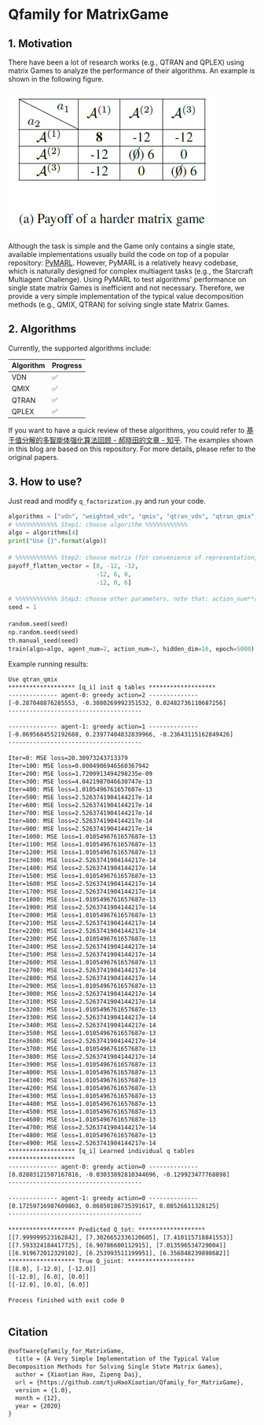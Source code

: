 # Qfamily for MatrixGame

## 1. Motivation
There have been a lot of research works (e.g., QTRAN and QPLEX) using matrix Games to analyze the performance of their algorithms. An example is shown in the following figure.

![A typical cooperative 2-player Matrix Game](./figure/matrix_game_example.png)

Although the task is simple and the Game only contains a single state, available implementations usually build the code on top of a popular repository: [PyMARL](https://github.com/oxwhirl/pymarl).
However, PyMARL is a relatively heavy codebase, which is naturally designed for complex multiagent tasks (e.g., the Starcraft Multiagent Challenge). 
Using PyMARL to test algorithms' performance on single state matrix Games is inefficient and not necessary. 
Therefore, we provide a very simple implementation of the typical value decomposition methods (e.g., QMIX, QTRAN) for solving single state Matrix Games.

## 2. Algorithms
Currently, the supported algorithms include:


| Algorithm | Progress |
| :------- | :-------------- | 
| VDN | :white_check_mark: |
| QMIX | :white_check_mark: |
| QTRAN | :white_check_mark: |
| QPLEX | :white_check_mark: |

If you want to have a quick review of these algorithms, you could refer to [基于值分解的多智能体强化算法回顾 - 郝晓田的文章 - 知乎](
https://zhuanlan.zhihu.com/p/421909836). The examples shown in this blog are based on this repository.
For more details, please refer to the original papers.

## 3. How to use?
Just read and modify `q_factorization.py` and run your code.

```python
algorithms = ["vdn", "weighted_vdn", "qmix", "qtran_vdn", "qtran_qmix", "qplex"]
# %%%%%%%%%%%% Step1: choose algorithm %%%%%%%%%%%%
algo = algorithms[4]
print("Use {}".format(algo))

# %%%%%%%%%%%% Step2: choose matrix (for convenience of representation, we flatten the matrix into a vector) %%%%%%%%%%%%
payoff_flatten_vector = [8, -12, -12,
                         -12, 6, 0,
                         -12, 0, 6]

# %%%%%%%%%%%% Step3: choose other parameters, note that: action_num**agent_num = |payoff-matrix| %%%%%%%%%%%%
seed = 1

random.seed(seed)
np.random.seed(seed)
th.manual_seed(seed)
train(algo=algo, agent_num=2, action_num=3, hidden_dim=16, epoch=5000)

```
Example running results:
```text
Use qtran_qmix
******************* [q_i] init q tables *******************
-------------- agent-0: greedy action=2 --------------
[-0.287048876285553, -0.3080269992351532, 0.02482736110687256]
--------------------------------------

-------------- agent-1: greedy action=1 --------------
[-0.0695684552192688, 0.23977404832839966, -0.23643115162849426]
--------------------------------------

Iter=0: MSE loss=20.30973243713379
Iter=100: MSE loss=0.0004906946560367942
Iter=200: MSE loss=1.7209913494298235e-09
Iter=300: MSE loss=4.0421987046630747e-13
Iter=400: MSE loss=1.0105496761657687e-13
Iter=500: MSE loss=2.5263741904144217e-14
Iter=600: MSE loss=2.5263741904144217e-14
Iter=700: MSE loss=2.5263741904144217e-14
Iter=800: MSE loss=2.5263741904144217e-14
Iter=900: MSE loss=2.5263741904144217e-14
Iter=1000: MSE loss=1.0105496761657687e-13
Iter=1100: MSE loss=1.0105496761657687e-13
Iter=1200: MSE loss=1.0105496761657687e-13
Iter=1300: MSE loss=2.5263741904144217e-14
Iter=1400: MSE loss=2.5263741904144217e-14
Iter=1500: MSE loss=1.0105496761657687e-13
Iter=1600: MSE loss=2.5263741904144217e-14
Iter=1700: MSE loss=2.5263741904144217e-14
Iter=1800: MSE loss=1.0105496761657687e-13
Iter=1900: MSE loss=2.5263741904144217e-14
Iter=2000: MSE loss=1.0105496761657687e-13
Iter=2100: MSE loss=2.5263741904144217e-14
Iter=2200: MSE loss=2.5263741904144217e-14
Iter=2300: MSE loss=1.0105496761657687e-13
Iter=2400: MSE loss=2.5263741904144217e-14
Iter=2500: MSE loss=2.5263741904144217e-14
Iter=2600: MSE loss=1.0105496761657687e-13
Iter=2700: MSE loss=2.5263741904144217e-14
Iter=2800: MSE loss=2.5263741904144217e-14
Iter=2900: MSE loss=1.0105496761657687e-13
Iter=3000: MSE loss=2.5263741904144217e-14
Iter=3100: MSE loss=2.5263741904144217e-14
Iter=3200: MSE loss=1.0105496761657687e-13
Iter=3300: MSE loss=2.5263741904144217e-14
Iter=3400: MSE loss=2.5263741904144217e-14
Iter=3500: MSE loss=1.0105496761657687e-13
Iter=3600: MSE loss=2.5263741904144217e-14
Iter=3700: MSE loss=1.0105496761657687e-13
Iter=3800: MSE loss=2.5263741904144217e-14
Iter=3900: MSE loss=1.0105496761657687e-13
Iter=4000: MSE loss=1.0105496761657687e-13
Iter=4100: MSE loss=1.0105496761657687e-13
Iter=4200: MSE loss=1.0105496761657687e-13
Iter=4300: MSE loss=1.0105496761657687e-13
Iter=4400: MSE loss=1.0105496761657687e-13
Iter=4500: MSE loss=1.0105496761657687e-13
Iter=4600: MSE loss=1.0105496761657687e-13
Iter=4700: MSE loss=2.5263741904144217e-14
Iter=4800: MSE loss=1.0105496761657687e-13
Iter=4900: MSE loss=2.5263741904144217e-14
******************* [q_i] Learned individual q tables *******************
-------------- agent-0: greedy action=0 --------------
[0.02803121507167816, -0.03033892810344696, -0.129923477768898]
--------------------------------------

-------------- agent-1: greedy action=0 --------------
[0.17259716987609863, 0.06850186735391617, 0.08526611328125]
--------------------------------------

******************* Predicted Q_tot: *******************
[[7.999999523162842], [7.3026652336120605], [7.410115718841553]]
[[7.593324184417725], [6.90786600112915], [7.013596534729004]]
[[6.919672012329102], [6.253993511199951], [6.356848239898682]]
******************* True Q_joint: *******************
[[8.0], [-12.0], [-12.0]]
[[-12.0], [6.0], [0.0]]
[[-12.0], [0.0], [6.0]]

Process finished with exit code 0


```

## Citation
```text
@software{qfamily_for_MatrixGame,
  title = {A Very Simple Implementation of the Typical Value Decomposition Methods for Solving Single State Matrix Games},
  author = {Xiaotian Hao, Zipeng Dai},
  url = {https://github.com/tjuHaoXiaotian/Qfamily_for_MatrixGame},
  version = {1.0},
  month = {12},
  year = {2020}
}
```
